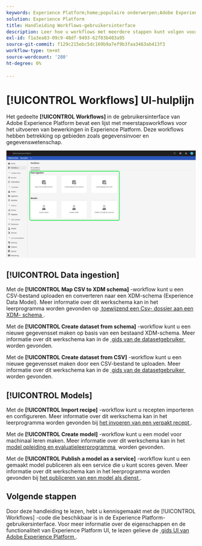 ```yaml
---
keywords: Experience Platform;home;populaire onderwerpen;Adobe Experience Platform;gebruikershandleiding;ui-handleiding;workflows ui-handleiding;workflows;workflows gebruikersgids;
solution: Experience Platform
title: Handleiding Workflows-gebruikersinterface
description: Leer hoe u workflows met meerdere stappen kunt volgen voor het uitvoeren van veelvoorkomende bewerkingen in de Adobe Experience Platform-gebruikersinterface.
exl-id: f1a3ea83-09c9-48df-9493-62f03b403a95
source-git-commit: f129c215ebc5dc169b9a7ef9b3faa3463ab413f3
workflow-type: tm+mt
source-wordcount: '280'
ht-degree: 0%

---
```


# [!UICONTROL Workflows] UI-hulplijn

Het gedeelte **[!UICONTROL Workflows]** in de gebruikersinterface van Adobe Experience Platform bevat een lijst met meerstapsworkflows voor het uitvoeren van bewerkingen in Experience Platform. Deze workflows hebben betrekking op gebieden zoals gegevensinvoer en gegevenswetenschap.

![&#x200B; werkschema&#39;s &#x200B;](./images/workflows/workflows.png)

## [!UICONTROL Data ingestion]

Met de **[!UICONTROL Map CSV to XDM schema]** -workflow kunt u een CSV-bestand uploaden en converteren naar een XDM-schema (Experience Data Model). Meer informatie over dit werkschema kan in het leerprogramma worden gevonden op [&#x200B; toewijzend een Csv- dossier aan een XDM- schema &#x200B;](../ingestion/tutorials/map-csv/overview.md).

Met de **[!UICONTROL Create dataset from schema]** -workflow kunt u een nieuwe gegevensset maken op basis van een bestaand XDM-schema. Meer informatie over dit werkschema kan in de [&#x200B; gids van de datasetgebruiker &#x200B;](../catalog/datasets/user-guide.md#schema) worden gevonden.

Met de **[!UICONTROL Create dataset from CSV]** -workflow kunt u een nieuwe gegevensset maken door een CSV-bestand te uploaden. Meer informatie over dit werkschema kan in de [&#x200B; gids van de datasetgebruiker &#x200B;](../catalog/datasets/user-guide.md#csv) worden gevonden.

## [!UICONTROL Models]

Met de **[!UICONTROL Import recipe]** -workflow kunt u recepten importeren en configureren. Meer informatie over dit werkschema kan in het leerprogramma worden gevonden bij [&#x200B; het invoeren van een verpakt recept &#x200B;](../data-science-workspace/models-recipes/import-packaged-recipe-ui.md).

Met de **[!UICONTROL Create model]** -workflow kunt u een model voor machinaal leren maken. Meer informatie over dit werkschema kan in het [&#x200B; model opleiding en evaluatieleerprogramma &#x200B;](../data-science-workspace/models-recipes/train-evaluate-model-ui.md) worden gevonden.

Met de **[!UICONTROL Publish a model as a service]** -workflow kunt u een gemaakt model publiceren als een service die u kunt scores geven. Meer informatie over dit werkschema kan in het leerprogramma worden gevonden bij [&#x200B; het publiceren van een model als dienst &#x200B;](../data-science-workspace/models-recipes/publish-model-service-ui.md).

## Volgende stappen

Door deze handleiding te lezen, hebt u kennisgemaakt met de [!UICONTROL Workflows] -code die beschikbaar is in de Experience Platform-gebruikersinterface. Voor meer informatie over de eigenschappen en de functionaliteit van Experience Platform UI, te lezen gelieve de [&#x200B; gids UI van Adobe Experience Platform &#x200B;](ui-guide.md).
